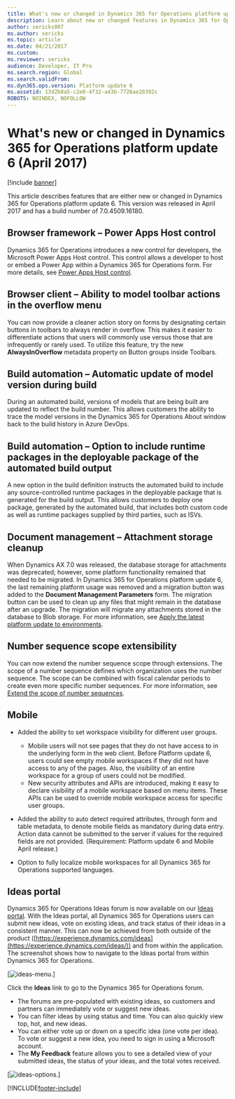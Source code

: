 ```yaml
---
title: What's new or changed in Dynamics 365 for Operations platform update 6 (April 2017)
description: Learn about new or changed features in Dynamics 365 for Operations platform update 6. This version was released in April 2017.
author: sericks007
ms.author: sericks
ms.topic: article
ms.date: 04/21/2017
ms.custom:
ms.reviewer: sericks
audience: Developer, IT Pro
ms.search.region: Global
ms.search.validFrom: 
ms.dyn365.ops.version: Platform update 6
ms.assetid: 13d2b8a5-c2e0-4f32-a43b-7726ae20392c
ROBOTS: NOINDEX, NOFOLLOW
---
```


# What's new or changed in Dynamics 365 for Operations platform update 6 (April 2017)

[!include [banner](../../../finance/includes/banner.md)]

This article describes features that are either new or changed in Dynamics 365 for Operations platform update 6. This version was released in April 2017 and has a build number of 7.0.4509.16180.

## Browser framework – Power Apps Host control

Dynamics 365 for Operations introduces a new control for developers, the Microsoft Power Apps Host control. This control allows a developer to host or embed a Power App within a Dynamics 365 for Operations form. For more details, see [Power Apps Host control](../user-interface/powerapps-host-control.md).

## Browser client – Ability to model toolbar actions in the overflow menu

You can now provide a cleaner action story on forms by designating certain buttons in toolbars to always render in overflow. This makes it easier to differentiate actions that users will commonly use versus those that are infrequently or rarely used. To utilize this feature, try the new **AlwaysInOverflow** metadata property on Button groups inside Toolbars.

## Build automation – Automatic update of model version during build

During an automated build, versions of models that are being built are updated to reflect the build number. This allows customers the ability to trace the model versions in the Dynamics 365 for Operations About window back to the build history in Azure DevOps.

## Build automation – Option to include runtime packages in the deployable package of the automated build output

A new option in the build definition instructs the automated build to include any source-controlled runtime packages in the deployable package that is generated for the build output. This allows customers to deploy one package, generated by the automated build, that includes both custom code as well as runtime packages supplied by third parties, such as ISVs.

## Document management – Attachment storage cleanup

When Dynamics AX 7.0 was released, the database storage for attachments was deprecated; however, some platform functionality remained that needed to be migrated. In Dynamics 365 for Operations platform update 6, the last remaining platform usage was removed and a migration button was added to the **Document Management Parameters** form. The migration button can be used to clean up any files that might remain in the database after an upgrade. The migration will migrate any attachments stored in the database to Blob storage. For more information, see [Apply the latest platform update to environments](../migration-upgrade/upgrade-latest-platform-update.md).

## Number sequence scope extensibility

You can now extend the number sequence scope through extensions. The scope of a number sequence defines which organization uses the number sequence. The scope can be combined with fiscal calendar periods to create even more specific number sequences. For more information, see [Extend the scope of number sequences](../extensibility/extend-number-sequence-scope.md).

## Mobile

- Added the ability to set workspace visibility for different user groups.

    - Mobile users will not see pages that they do not have access to in the underlying form in the web client. Before Platform update 6, users could see empty mobile workspaces if they did not have access to any of the pages. Also, the visibility of an entire workspace for a group of users could not be modified.
    - New security attributes and APIs are introduced, making it easy to declare visibility of a mobile workspace based on menu items. These APIs can be used to override mobile workspace access for specific user groups.

- Added the ability to auto detect required attributes, through form and table metadata, to denote mobile fields as mandatory during data entry. Action data cannot be submitted to the server if values for the required fields are not provided. (Requirement: Platform update 6 and Mobile April release.)
- Option to fully localize mobile workspaces for all Dynamics 365 for Operations supported languages.

## Ideas portal

Dynamics 365 for Operations Ideas forum is now available on our [Ideas portal](https://experience.dynamics.com/ideas/). With the Ideas portal, all Dynamics 365 for Operations users can submit new ideas, vote on existing ideas, and track status of their ideas in a consistent manner. This can now be achieved from both outside of the product ([https://experience.dynamics.com/ideas](https://experience.dynamics.com/ideas/)) and from within the application. The screenshot shows how to navigate to the Ideas portal from within Dynamics 365 for Operations.

[![ideas-menu.](../../fin-ops/get-started/media/ideas-menu.png)]

Click the **Ideas** link to go to the Dynamics 365 for Operations forum.

- The forums are pre-populated with existing ideas, so customers and partners can immediately vote or suggest new ideas.
- You can filter ideas by using status and time. You can also quickly view top, hot, and new ideas.
- You can either vote up or down on a specific idea (one vote per idea). To vote or suggest a new idea, you need to sign in using a Microsoft account.
- The **My Feedback** feature allows you to see a detailed view of your submitted ideas, the status of your ideas, and the total votes received.

[![ideas-options.](../../fin-ops/get-started/media/ideas-options.png)]

[!INCLUDE[footer-include](../../../includes/footer-banner.md)]